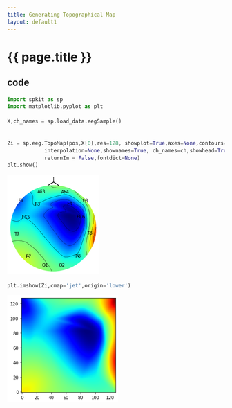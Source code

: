 ```yaml
---
title: Generating Topographical Map
layout: default1
---
```


# {{ page.title }}


## code

```python
import spkit as sp
import matplotlib.pyplot as plt

X,ch_names = sp.load_data.eegSample()


Zi = sp.eeg.TopoMap(pos,X[0],res=128, showplot=True,axes=None,contours=True,showsensors=True,
            interpolation=None,shownames=True, ch_names=ch,showhead=True,vmin=None,vmax=None,
            returnIm = False,fontdict=None)
plt.show()    
```    


<img src = "assets/images/eeg_topo_1.png" >

```python
plt.imshow(Zi,cmap='jet',origin='lower')

```
<img src = "assets/images/eeg_topo_sqr_1.png" >
